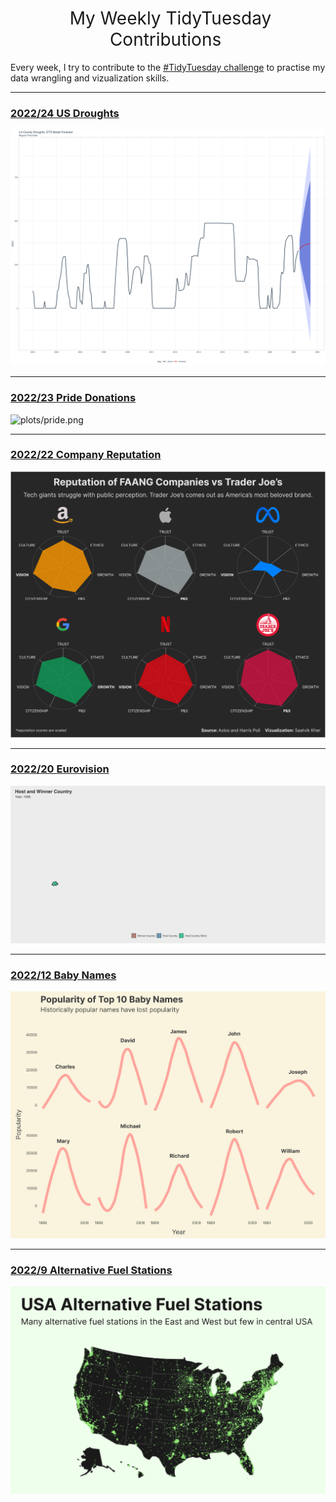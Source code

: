 <h1 style="font-weight:normal" align="center">
  &nbsp;My Weekly TidyTuesday Contributions&nbsp;
</h1>

</div>

Every week, I try to contribute to the [#TidyTuesday challenge](https://github.com/rfordatascience/tidytuesday) to practise my data wrangling and vizualization skills.

</div>


<!-- toc -->
<!-- * **2022**
  - [Alternative Fuel Stations](https://github.com/saatvikkher/TidyTuesday/blob/main/plots/alternativefuelstation.png)
  - [Baby Names](https://github.com/saatvikkher/TidyTuesday/blob/main/plots/Babynames.png)
  - Collegiate Sports Budgets
  - Crossword Puzzles and Clues
  - Kaggle Hidden Gems
  - Solar/Wind utilities
  - [Eurovision](https://github.com/saatvikkher/TidyTuesday/blob/24aa21ab4e5acf97d83b093da5f9867c26ca36a7/plots/Eurovision.gif)
 -->

***

### [2022/24 US Droughts](https://github.com/saatvikkher/TidyTuesday/blob/main/plots/ets_forecast.png)

![plots/ets_forecast.png](https://github.com/saatvikkher/TidyTuesday/blob/main/plots/ets_forecast.png)

***

### [2022/23 Pride Donations](https://github.com/saatvikkher/TidyTuesday/blob/main/plots/pride.png)

![plots/pride.png](https://github.com/saatvikkher/TidyTuesday/blob/main/plots/pride.png)
 
***

### [2022/22 Company Reputation](https://github.com/saatvikkher/TidyTuesday/blob/main/plots/reputation.png)

![plots/reputation.png](https://github.com/saatvikkher/TidyTuesday/blob/main/plots/reputation.png)


***

### [2022/20 Eurovision](https://github.com/saatvikkher/TidyTuesday/blob/24aa21ab4e5acf97d83b093da5f9867c26ca36a7/plots/Eurovision.gif)

![plots/Eurovision.gif](https://github.com/saatvikkher/TidyTuesday/blob/24aa21ab4e5acf97d83b093da5f9867c26ca36a7/plots/Eurovision.gif)

***

### [2022/12 Baby Names](https://github.com/saatvikkher/TidyTuesday/blob/main/plots/Babynames.png)

![plots/Babynames.png](https://github.com/saatvikkher/TidyTuesday/blob/main/plots/Babynames.png)

***

### [2022/9 Alternative Fuel Stations](https://github.com/saatvikkher/TidyTuesday/blob/main/plots/alternativefuelstation.png)

![plots/alternativefuelstation.png](https://github.com/saatvikkher/TidyTuesday/blob/main/plots/alternativefuelstation.png)
